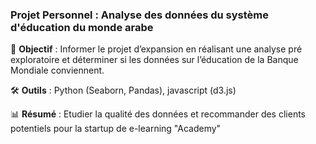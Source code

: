 ###  Projet Personnel : Analyse des données du système d'éducation du monde arabe

📌 **Objectif** : Informer le projet d’expansion en réalisant une analyse pré exploratoire et déterminer si les données sur l’éducation de la Banque Mondiale conviennent.

🛠 **Outils** : Python (Seaborn, Pandas), javascript (d3.js) 

📊 **Résumé** : Etudier la qualité des données et recommander des clients potentiels pour la startup de e-learning "Academy"
